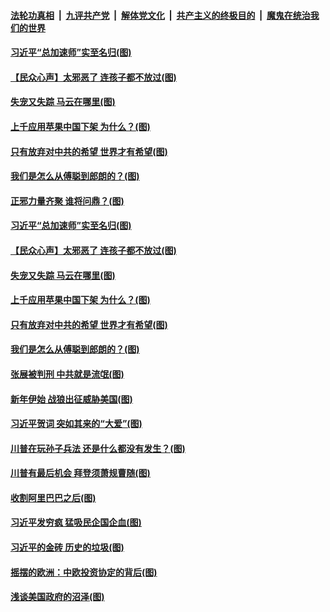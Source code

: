 ####  [法轮功真相](../../../../basic/blob/master/README.md?t=01051231) &nbsp;|&nbsp; [九评共产党](../../../../9ping.md/blob/master/README.md?t=01051231) &nbsp;|&nbsp; [解体党文化](../../../../jtdwh.md/blob/master/README.md?t=01051231)  &nbsp;|&nbsp; [共产主义的终极目的](../../../../gczydzjmd.md/blob/master/README.md?t=01051231) &nbsp;|&nbsp; [魔鬼在统治我们的世界](../../../../mgztzwmdsj.md/blob/master/README.md?t=01051231) 

#### [习近平“总加速师”实至名归(图)](../pages/p4/958068.md?t=01051231) 

#### [【民众心声】太邪恶了 连孩子都不放过(图)](../pages/p4/957825.md?t=01051231) 

#### [失宠又失踪 马云在哪里(图)](../pages/p4/958085.md?t=01051231) 

#### [上千应用苹果中国下架 为什么？(图)](../pages/p4/958055.md?t=01051231) 

#### [只有放弃对中共的希望 世界才有希望(图)](../pages/p4/958062.md?t=01051231) 

#### [我们是怎么从傅聪到郎朗的？(图)](../pages/p4/958078.md?t=01051231) 

#### [正邪力量齐聚 谁将问鼎？(图)](../pages/p4/958095.md?t=01051231) 

#### [习近平“总加速师”实至名归(图)](../pages/p4/958068.md?t=01051231) 

#### [【民众心声】太邪恶了 连孩子都不放过(图)](../pages/p4/957825.md?t=01051231) 

#### [失宠又失踪 马云在哪里(图)](../pages/p4/958085.md?t=01051231) 

#### [上千应用苹果中国下架 为什么？(图)](../pages/p4/958055.md?t=01051231) 

#### [只有放弃对中共的希望 世界才有希望(图)](../pages/p4/958062.md?t=01051231) 

#### [我们是怎么从傅聪到郎朗的？(图)](../pages/p4/958078.md?t=01051231) 

#### [张展被判刑 中共就是流氓(图)](../pages/p4/958063.md?t=01051231) 

#### [新年伊始 战狼出征威胁美国(图)](../pages/p4/958061.md?t=01051231) 



#### [习近平贺词 突如其来的“大爱”(图)](../pages/p4/957996.md?t=01051231) 

#### [川普在玩孙子兵法 还是什么都没有发生？(图)](../pages/p4/957965.md?t=01051231) 

#### [川普有最后机会 拜登须萧规曹随(图)](../pages/p4/957962.md?t=01051231) 

#### [收割阿里巴巴之后(图)](../pages/p4/957956.md?t=01051231) 

#### [习近平发穷疯 猛吸民企国企血(图)](../pages/p4/957946.md?t=01051231) 

#### [习近平的金砖 历史的垃圾(图)](../pages/p4/957945.md?t=01051231) 

#### [摇摆的欧洲：中欧投资协定的背后(图)](../pages/p4/957944.md?t=01051231) 

#### [浅谈美国政府的沼泽(图)](../pages/p4/957904.md?t=01051231) 



